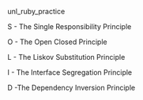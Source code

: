 unl_ruby_practice

S - The Single Responsibility Principle

O - The Open Closed Principle

L - The Liskov Substitution Principle

I - The Interface Segregation Principle

D -The Dependency Inversion Principle
